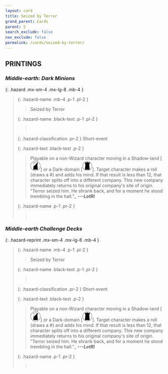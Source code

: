 ```yaml
---
layout: card
title: Seized by Terror
grand_parent: Cards
parent: S
search_exclude: false
nav_exclude: false
permalink: /cards/seized-by-terror/
---
```


## PRINTINGS


### _Middle-earth: Dark Minions_

{: .hazard .mx-sm-4 .mx-lg-8 .mb-4 }
> {: .hazard-name .mb-4 .p-1 .pl-2 }
> > <div class="hazard-mp"></div>
> > <div class="card-name">Seized by Terror</div>
>
> {: .hazard-name .black-text .p-1 .pl-2 }
> > &nbsp;
>
> {: .hazard-classification .pr-2 }
> Short-event
>
> {: .hazard-text .black-text .p-2 }
> > Playable on a non-Wizard character moving in a Shadow-land \[![](/assets/images/shadow-land.svg)] or a Dark-domain \[![](/assets/images/dark-domain.svg)]. Target character makes a roll (draws a #) and adds his mind. If that result is less than 12, that character splits off into a different company. This new company immediately returns to his original company's site of origin.   "Terror seized him. He shrank back, and for a moment he stood trembling in the hall."_ ***---LotRI***  
>
> {: .hazard-name .p-1 .pr-2 }
> > <div class="card-shield"></div>
> > <div class="card-corruption">&nbsp;</div>

### _Middle-earth Challenge Decks_

{: .hazard-reprint .mx-sm-4 .mx-lg-8 .mb-4 }
> {: .hazard-name .mb-4 .p-1 .pl-2 }
> > <div class="hazard-mp"></div>
> > <div class="card-name">Seized by Terror</div>
>
> {: .hazard-name .black-text .p-1 .pl-2 }
> > &nbsp;
>
> {: .hazard-classification .pr-2 }
> Short-event
>
> {: .hazard-text .black-text .p-2 }
> > Playable on a non-Wizard character moving in a Shadow-land \[![](/assets/images/shadow-land.svg)] or a Dark-domain \[![](/assets/images/dark-domain.svg)]. Target character makes a roll (draws a #) and adds his mind. If that result is less than 12, that character splits off into a different company. This new company immediately returns to his original company's site of origin.   "Terror seized him. He shrank back, and for a moment he stood trembling in the hall."_ ***---LotRI***  
>
> {: .hazard-name .p-1 .pr-2 }
> > <div class="card-shield"></div>
> > <div class="card-corruption-white">&nbsp;</div>
